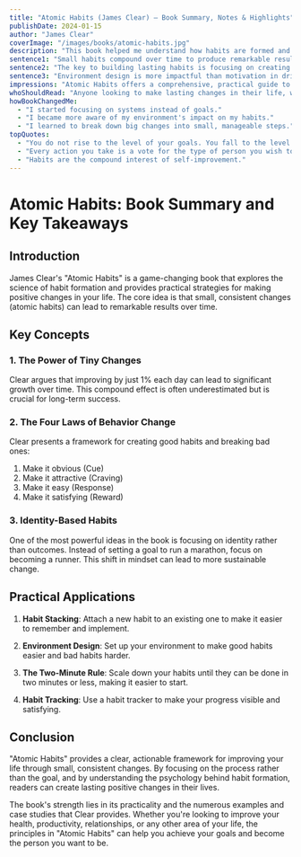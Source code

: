 ```yaml
---
title: "Atomic Habits (James Clear) – Book Summary, Notes & Highlights"
publishDate: 2024-01-15
author: "James Clear"
coverImage: "/images/books/atomic-habits.jpg"
description: "This book helped me understand how habits are formed and what we can do to build long-lasting chains of cues, cravings, responses, and rewards to create systems that will help us achieve our goals."
sentence1: "Small habits compound over time to produce remarkable results."
sentence2: "The key to building lasting habits is focusing on creating a new identity first."
sentence3: "Environment design is more impactful than motivation in driving behavior change."
impressions: "Atomic Habits offers a comprehensive, practical guide to understanding and implementing habit change. Clear's writing style is engaging and the concepts are easy to grasp and apply."
whoShouldRead: "Anyone looking to make lasting changes in their life, whether in their personal habits, professional skills, or any area of self-improvement."
howBookChangedMe:
  - "I started focusing on systems instead of goals."
  - "I became more aware of my environment's impact on my habits."
  - "I learned to break down big changes into small, manageable steps."
topQuotes:
  - "You do not rise to the level of your goals. You fall to the level of your systems."
  - "Every action you take is a vote for the type of person you wish to become."
  - "Habits are the compound interest of self-improvement."
---
```


# Atomic Habits: Book Summary and Key Takeaways

## Introduction

James Clear's "Atomic Habits" is a game-changing book that explores the science of habit formation and provides practical strategies for making positive changes in your life. The core idea is that small, consistent changes (atomic habits) can lead to remarkable results over time.

## Key Concepts

### 1. The Power of Tiny Changes

Clear argues that improving by just 1% each day can lead to significant growth over time. This compound effect is often underestimated but is crucial for long-term success.

### 2. The Four Laws of Behavior Change

Clear presents a framework for creating good habits and breaking bad ones:

1. Make it obvious (Cue)
2. Make it attractive (Craving)
3. Make it easy (Response)
4. Make it satisfying (Reward)

### 3. Identity-Based Habits

One of the most powerful ideas in the book is focusing on identity rather than outcomes. Instead of setting a goal to run a marathon, focus on becoming a runner. This shift in mindset can lead to more sustainable change.

## Practical Applications

1. **Habit Stacking**: Attach a new habit to an existing one to make it easier to remember and implement.

2. **Environment Design**: Set up your environment to make good habits easier and bad habits harder.

3. **The Two-Minute Rule**: Scale down your habits until they can be done in two minutes or less, making it easier to start.

4. **Habit Tracking**: Use a habit tracker to make your progress visible and satisfying.

## Conclusion

"Atomic Habits" provides a clear, actionable framework for improving your life through small, consistent changes. By focusing on the process rather than the goal, and by understanding the psychology behind habit formation, readers can create lasting positive changes in their lives.

The book's strength lies in its practicality and the numerous examples and case studies that Clear provides. Whether you're looking to improve your health, productivity, relationships, or any other area of your life, the principles in "Atomic Habits" can help you achieve your goals and become the person you want to be.
